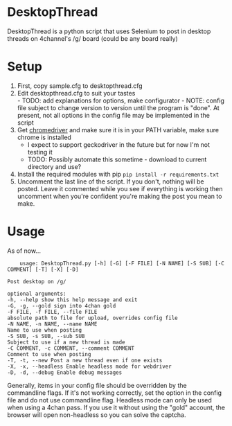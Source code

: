 ﻿# DesktopThread
DesktopThread is a python script that uses Selenium to post in desktop threads on 4channel's /g/ board (could be any board really)

# Setup

 1. First, copy sample.cfg to desktopthread.cfg
 2. Edit desktopthread.cfg to suit your tastes  
    	 - TODO:  add explanations for options, make configurator
    	 - NOTE:  config file subject to change version to version until the program is "done".  At present, not all options in the config file may be implemented in the script
 3. Get [chromedriver](https://chromedriver.chromium.org) and make sure it is in your PATH variable, make sure chrome is installed
	 - I expect to support geckodriver in the future but for now I'm not testing it
	 - TODO: Possibly automate this sometime - download to current directory and use?
4. Install the required modules with pip
`pip install -r requirements.txt`
5. Uncomment the last line of the script.  If you don't, nothing will be posted.  Leave it commented while you see if everything is working then uncomment when you're confident you're making the post you mean to make.

# Usage
As of now...

        usage: DesktopThread.py [-h] [-G] [-F FILE] [-N NAME] [-S SUB] [-C COMMENT] [-T] [-X] [-D]  
      
    Post desktop on /g/  
      
    optional arguments:  
    -h, --help show this help message and exit  
    -G, -g, --gold sign into 4chan gold  
    -F FILE, -f FILE, --file FILE  
    absolute path to file for upload, overrides config file  
    -N NAME, -n NAME, --name NAME  
    Name to use when posting  
    -S SUB, -s SUB, --sub SUB  
    Subject to use if a new thread is made  
    -C COMMENT, -c COMMENT, --comment COMMENT  
    Comment to use when posting  
    -T, -t, --new Post a new thread even if one exists  
    -X, -x, --headless Enable headless mode for webdriver  
    -D, -d, --debug Enable debug messages
Generally, items in your config file should be overridden by the commandline flags.  If it's not working correctly, set the option in the config file and do not use commandline flag.  Headless mode can only be used when using a 4chan pass.  If you use it without using the "gold" account, the browser will open non-headless so you can solve the captcha.
